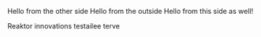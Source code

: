 Hello from the other side
Hello from the outside
Hello from this side as well!

Reaktor innovations testailee terve
